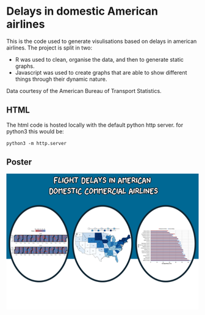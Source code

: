 # Delays in domestic American airlines
This is the code used to generate visulisations based on delays in american airlines. 
The project is split in two:
* R was used to clean, organise the data, and then to generate static graphs.
* Javascript was used to create graphs that are able to show different things through their dynamic nature.

Data courtesy of the American Bureau of Transport Statistics.

## HTML
The html code is hosted locally with the default python http server.
for python3 this would be:
```
python3 -m http.server

```
## Poster
![](https://github.com/RhysMenezes/Delay-Visualization/blob/master/picture.png)
